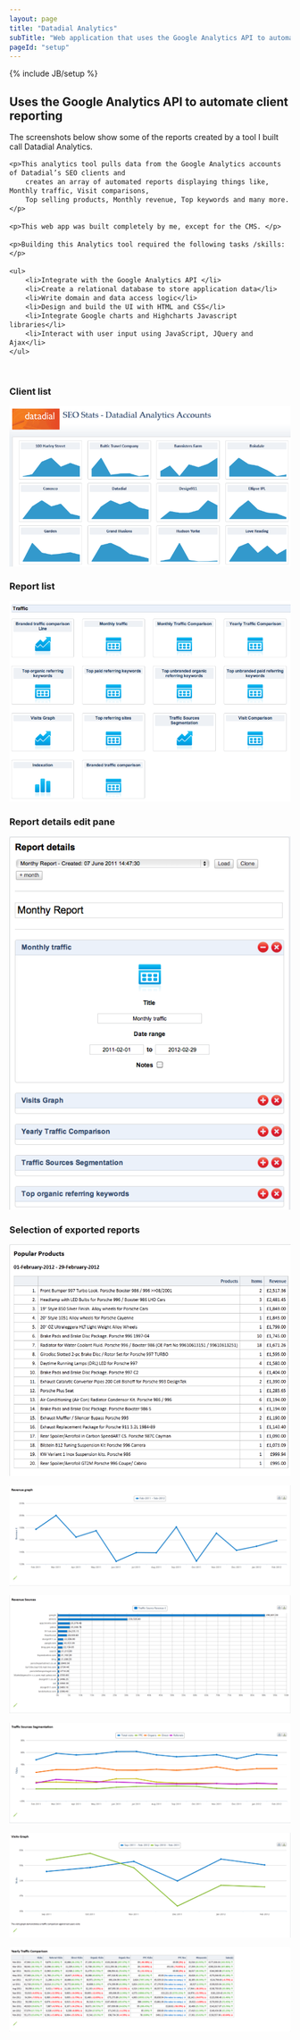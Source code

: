 ```yaml
---
layout: page
title: "Datadial Analytics"
subTitle: "Web application that uses the Google Analytics API to automate client reporting"
pageId: "setup"
---
```

{% include JB/setup %}

## Uses the Google Analytics API to automate client reporting

<div>
    <p>The screenshots below show some of the reports created by a tool I built call Datadial Analytics.</p>

    <p>This analytics tool pulls data from the Google Analytics accounts of Datadial’s SEO clients and
        creates an array of automated reports displaying things like, Monthly traffic, Visit comparisons,
        Top selling products, Monthly revenue, Top keywords and many more.</p>

    <p>This web app was built completely by me, except for the CMS. </p>

    <p>Building this Analytics tool required the following tasks /skills:</p>

    <ul>
        <li>Integrate with the Google Analytics API </li>
        <li>Create a relational database to store application data</li>
        <li>Write domain and data access logic</li>
        <li>Design and build the UI with HTML and CSS</li>
        <li>Integrate Google charts and Highcharts Javascript libraries</li>
        <li>Interact with user input using JavaScript, JQuery and Ajax</li>
    </ul>
</div>
<br />
<h3>Client list</h3>
<p><img src="/img/ddseo/home-screen.png"></p>

<h3>Report list</h3>
<p><img src="/img/ddseo/reports.png"></p>

<h3>Report details edit pane</h3>
<p><img src="/img/ddseo/report-details.png"></p>

<h3>Selection of exported reports</h3>
<p><img src="/img/ddseo/popular-products.png"></p>
<p><img src="/img/ddseo/revenue-graph.png"></p>
<p><img src="/img/ddseo/revenue-sources.png"></p>
<p><img src="/img/ddseo/traffic-source-segmentation.png"></p>
<p><img src="/img/ddseo/visit-graph.png"></p>
<p><img src="/img/ddseo/yearly-comp.png"></p>